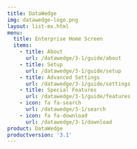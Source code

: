 ```yaml
---
title: DataWedge
img: datawedge-logo.png
layout: list-mx.html
menu:
  title: Enterprise Home Screen
  items:
    - title: About
      url: /datawedge/3-1/guide/about
    - title: Setup
      url: /datawedge/3-1/guide/setup
    - title: Advanced Settings
      url: /datawedge/3-1/guide/settings
    - title: Special Features
      url: /datawedge/3-1/guide/features
    - icon: fa fa-search
      url: /datawedge/3-1/search
    - icon: fa fa-download
      url: /datawedge/3-1/download
product: DataWedge
productversion: '3.1'
---
```













